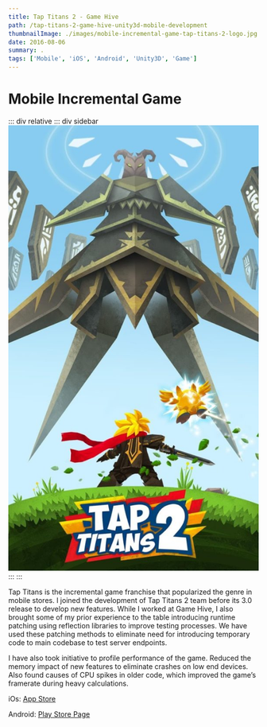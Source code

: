 ```yaml
---
title: Tap Titans 2 - Game Hive
path: /tap-titans-2-game-hive-unity3d-mobile-development
thumbnailImage: ./images/mobile-incremental-game-tap-titans-2-logo.jpg
date: 2016-08-06
summary: .
tags: ['Mobile', 'iOS', 'Android', 'Unity3D', 'Game']
---
```

# Mobile Incremental Game

::: div relative
 ::: div sidebar
  ![background](./images/mobile-incremental-game-tap-titans-2.jpg)
 :::
:::

Tap Titans is the incremental game franchise that popularized the genre in mobile stores. I joined the development of Tap Titans 2 team before its 3.0 release to develop new features. While I worked at Game Hive, I also brought some of my prior experience to the table introducing runtime patching using reflection libraries to improve testing processes. We have used these patching methods to eliminate need for introducing temporary code to main codebase to test server endpoints.

I have also took initiative to profile performance of the game. Reduced the memory impact of new features to eliminate crashes on low end devices. Also found causes of CPU spikes in older code, which improved the game’s framerate during heavy calculations.

iOs: [App Store](https://itunes.apple.com/us/app/tap-titans-2/id1120294802)

Android: [Play Store Page](https://play.google.com/store/apps/details?id=com.gamehivecorp.taptitans2)
